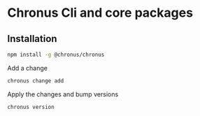 # Chronus Cli and core packages

## Installation

```bash
npm install -g @chronus/chronus
```

Add a change

```bash
chronus change add
```

Apply the changes and bump versions

```bash
chronus version
```
